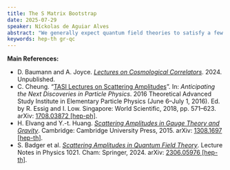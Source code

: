 ```yaml
---
title: The S Matrix Bootstrap
date: 2025-07-29
speaker: Níckolas de Aguiar Alves
abstract: "We generally expect quantum field theories to satisfy a few consistency constraints. Some examples may include locality, unitarity, causality, and certain suitable symmetries (such as Poincaré). Surprisingly, this small number of consistency considerations imposes extreme limitations on what is an acceptable quantum field theory. In this seminar, I will discuss these ideas in the context of the S matrix bootstrap as an introduction to modern amplitude methods in quantum field theory. As a practical example, I plan to derive the equivalence principle from field-theoretic considerations."
keywords: hep-th gr-qc
---
```


**Main References:**
 - D. Baumann and A. Joyce. [*Lectures on Cosmological Correlators*](https://github.com/ddbaumann/cosmo-correlators/blob/main/LectureNotes-July2024.pdf). 2024. Unpublished.
 - C. Cheung. “[TASI Lectures on Scattering Amplitudes](https://doi.org/10.1142/9789813233348_0008)”. In: *Anticipating the Next Discoveries in Particle Physics*. 2016 Theoretical Advanced Study Institute in Elementary Particle Physics (June 6–July 1, 2016). Ed. by R. Essig and I. Low. Singapore: World Scientific, 2018, pp. 571–623. arXiv: [1708.03872 [hep-ph]](https://arxiv.org/abs/1708.03872).
 - H. Elvang and Y.-t. Huang. [*Scattering Amplitudes in Gauge Theory and Gravity*](https://doi.org/10.1017/CBO9781107706620). Cambridge: Cambridge University Press, 2015. arXiv: [1308.1697 [hep-th]](https://arxiv.org/abs/1308.1697).
 - S. Badger et al. [*Scattering Amplitudes in Quantum Field Theory*](https://doi.org/10.1007/978-3-031-46987-9). Lecture Notes in Physics 1021. Cham: Springer, 2024. arXiv: [2306.05976 [hep-th]](https://arxiv.org/abs/2306.05976).
